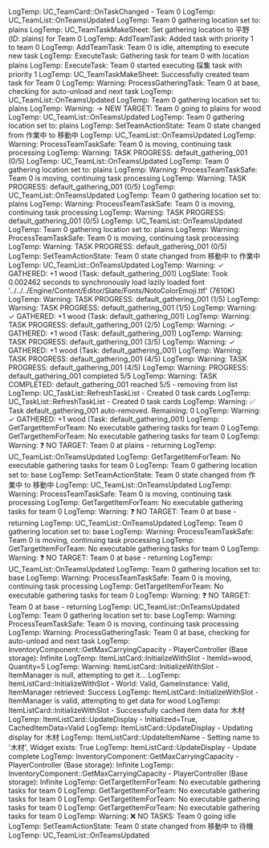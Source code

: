 LogTemp: UC_TeamCard::OnTaskChanged - Team 0
LogTemp: UC_TeamList::OnTeamsUpdated
LogTemp: Team 0 gathering location set to: plains
LogTemp: UC_TeamTaskMakeSheet: Set gathering location to 平野 (ID: plains) for Team 0
LogTemp: AddTeamTask: Added task with priority 1 to team 0
LogTemp: AddTeamTask: Team 0 is idle, attempting to execute new task
LogTemp: ExecuteTask: Gathering task for team 0 with location plains
LogTemp: ExecuteTask: Team 0 started executing 採集 task with priority 1
LogTemp: UC_TeamTaskMakeSheet: Successfully created team task for Team 0
LogTemp: Warning: ProcessGatheringTask: Team 0 at base, checking for auto-unload and next task
LogTemp: UC_TeamList::OnTeamsUpdated
LogTemp: Team 0 gathering location set to: plains
LogTemp: Warning: → NEW TARGET: Team 0 going to plains for wood
LogTemp: UC_TeamList::OnTeamsUpdated
LogTemp: Team 0 gathering location set to: plains
LogTemp: SetTeamActionState: Team 0 state changed from 作業中 to 移動中
LogTemp: UC_TeamList::OnTeamsUpdated
LogTemp: Warning: ProcessTeamTaskSafe: Team 0 is moving, continuing task processing
LogTemp: Warning: TASK PROGRESS: default_gathering_001 (0/5)
LogTemp: UC_TeamList::OnTeamsUpdated
LogTemp: Team 0 gathering location set to: plains
LogTemp: Warning: ProcessTeamTaskSafe: Team 0 is moving, continuing task processing
LogTemp: Warning: TASK PROGRESS: default_gathering_001 (0/5)
LogTemp: UC_TeamList::OnTeamsUpdated
LogTemp: Team 0 gathering location set to: plains
LogTemp: Warning: ProcessTeamTaskSafe: Team 0 is moving, continuing task processing
LogTemp: Warning: TASK PROGRESS: default_gathering_001 (0/5)
LogTemp: UC_TeamList::OnTeamsUpdated
LogTemp: Team 0 gathering location set to: plains
LogTemp: Warning: ProcessTeamTaskSafe: Team 0 is moving, continuing task processing
LogTemp: Warning: TASK PROGRESS: default_gathering_001 (0/5)
LogTemp: SetTeamActionState: Team 0 state changed from 移動中 to 作業中
LogTemp: UC_TeamList::OnTeamsUpdated
LogTemp: Warning: ✓ GATHERED: +1 wood (Task: default_gathering_001)
LogSlate: Took 0.002462 seconds to synchronously load lazily loaded font '../../../Engine/Content/Editor/Slate/Fonts/NotoColorEmoji.ttf' (7610K)
LogTemp: Warning: TASK PROGRESS: default_gathering_001 (1/5)
LogTemp: Warning: TASK PROGRESS: default_gathering_001 (1/5)
LogTemp: Warning: ✓ GATHERED: +1 wood (Task: default_gathering_001)
LogTemp: Warning: TASK PROGRESS: default_gathering_001 (2/5)
LogTemp: Warning: ✓ GATHERED: +1 wood (Task: default_gathering_001)
LogTemp: Warning: TASK PROGRESS: default_gathering_001 (3/5)
LogTemp: Warning: ✓ GATHERED: +1 wood (Task: default_gathering_001)
LogTemp: Warning: TASK PROGRESS: default_gathering_001 (4/5)
LogTemp: Warning: TASK PROGRESS: default_gathering_001 (4/5)
LogTemp: Warning: PROGRESS: default_gathering_001 completed 5/5
LogTemp: Warning: TASK COMPLETED: default_gathering_001 reached 5/5 - removing from list
LogTemp: UC_TaskList::RefreshTaskList - Created 0 task cards
LogTemp: UC_TaskList::RefreshTaskList - Created 0 task cards
LogTemp: Warning: ✅ Task default_gathering_001 auto-removed. Remaining: 0
LogTemp: Warning: ✓ GATHERED: +1 wood (Task: default_gathering_001)
LogTemp: GetTargetItemForTeam: No executable gathering tasks for team 0
LogTemp: GetTargetItemForTeam: No executable gathering tasks for team 0
LogTemp: Warning: ❓ NO TARGET: Team 0 at plains - returning
LogTemp: UC_TeamList::OnTeamsUpdated
LogTemp: GetTargetItemForTeam: No executable gathering tasks for team 0
LogTemp: Team 0 gathering location set to: base
LogTemp: SetTeamActionState: Team 0 state changed from 作業中 to 移動中
LogTemp: UC_TeamList::OnTeamsUpdated
LogTemp: Warning: ProcessTeamTaskSafe: Team 0 is moving, continuing task processing
LogTemp: GetTargetItemForTeam: No executable gathering tasks for team 0
LogTemp: Warning: ❓ NO TARGET: Team 0 at base - returning
LogTemp: UC_TeamList::OnTeamsUpdated
LogTemp: Team 0 gathering location set to: base
LogTemp: Warning: ProcessTeamTaskSafe: Team 0 is moving, continuing task processing
LogTemp: GetTargetItemForTeam: No executable gathering tasks for team 0
LogTemp: Warning: ❓ NO TARGET: Team 0 at base - returning
LogTemp: UC_TeamList::OnTeamsUpdated
LogTemp: Team 0 gathering location set to: base
LogTemp: Warning: ProcessTeamTaskSafe: Team 0 is moving, continuing task processing
LogTemp: GetTargetItemForTeam: No executable gathering tasks for team 0
LogTemp: Warning: ❓ NO TARGET: Team 0 at base - returning
LogTemp: UC_TeamList::OnTeamsUpdated
LogTemp: Team 0 gathering location set to: base
LogTemp: Warning: ProcessTeamTaskSafe: Team 0 is moving, continuing task processing
LogTemp: Warning: ProcessGatheringTask: Team 0 at base, checking for auto-unload and next task
LogTemp: InventoryComponent::GetMaxCarryingCapacity - PlayerController (Base storage): Infinite
LogTemp: ItemListCard::InitializeWithSlot - ItemId=wood, Quantity=5
LogTemp: Warning: ItemListCard::InitializeWithSlot - ItemManager is null, attempting to get it...
LogTemp: ItemListCard::InitializeWithSlot - World: Valid, GameInstance: Valid, ItemManager retrieved: Success
LogTemp: ItemListCard::InitializeWithSlot - ItemManager is valid, attempting to get data for wood
LogTemp: ItemListCard::InitializeWithSlot - Successfully cached item data for 木材
LogTemp: ItemListCard::UpdateDisplay - Initialized=True, CachedItemData=Valid
LogTemp: ItemListCard::UpdateDisplay - Updating display for 木材
LogTemp: ItemListCard::UpdateItemName - Setting name to '木材', Widget exists: True
LogTemp: ItemListCard::UpdateDisplay - Update complete
LogTemp: InventoryComponent::GetMaxCarryingCapacity - PlayerController (Base storage): Infinite
LogTemp: InventoryComponent::GetMaxCarryingCapacity - PlayerController (Base storage): Infinite
LogTemp: GetTargetItemForTeam: No executable gathering tasks for team 0
LogTemp: GetTargetItemForTeam: No executable gathering tasks for team 0
LogTemp: GetTargetItemForTeam: No executable gathering tasks for team 0
LogTemp: GetTargetItemForTeam: No executable gathering tasks for team 0
LogTemp: Warning: ❌ NO TASKS: Team 0 going idle
LogTemp: SetTeamActionState: Team 0 state changed from 移動中 to 待機
LogTemp: UC_TeamList::OnTeamsUpdated